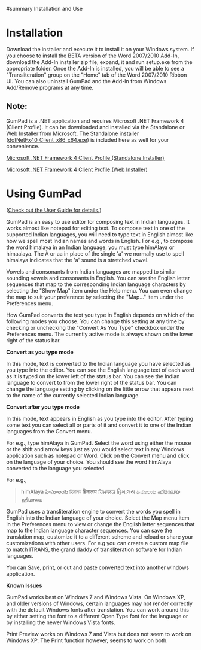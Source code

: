 ﻿#summary Installation and Use

# Installation #

Download the installer and execute it to install it on your Windows system. If you choose to install the BETA version of the Word 2007/2010 Add-In, download the Add-In installer zip file, expand, it and run setup.exe from the appropriate folder. Once the Add-In is installed, you will be able to see a "Transliteration" group on the "Home" tab of the Word 2007/2010 Ribbon UI. You can also uninstall GumPad and the Add-In from Windows Add/Remove programs at any time.

## Note: ##
GumPad is a .NET application and requires Microsoft .NET Framework 4 (Client Profile). It can be downloaded and installed via the Standalone or Web Installer from Microsoft. The Standalone installer (<a href='http://code.google.com/p/gumpad/downloads/detail?name=dotNetFx40_Client_x86_x64.exe&can=2&q='>dotNetFx40_Client_x86_x64.exe</a>) is included here as well for your convenience.

<a href='http://www.microsoft.com/downloads/details.aspx?FamilyID=e5ad0459-cbcc-4b4f-97b6-fb17111cf544&displaylang=en'>Microsoft .NET Framework 4 Client Profile (Standalone Installer)</a>

<a href='http://www.microsoft.com/downloads/details.aspx?FamilyID=5765d7a8-7722-4888-a970-ac39b33fd8ab&displaylang=en'>Microsoft .NET Framework 4 Client Profile (Web Installer)</a>

# Using GumPad #
(<a href='http://code.google.com/p/gumpad/downloads/detail?name=UserGuide.pdf&can=2&q='>Check out the User Guide for details.</a>)

GumPad is an easy to use editor for composing text in Indian languages. It works almost like notepad for editing text. To compose text in one of the supported Indian languages, you will need to type text in English almost like how we spell most Indian names and words in English. For e.g., to compose the word himalaya in an Indian language, you must type himAlaya or himaalaya. The A or aa in place of the single 'a' we normally use to spell himalaya indicates that the 'a' sound is a stretched vowel.

Vowels and consonants from Indian languages are mapped to similar sounding vowels and consonants in English. You can see the English letter sequences that map to the corresponding Indian language characters by selecting the "Show Map" item under the Help menu. You can even change the map to suit your preference by selecting the "Map..." item under the Preferences menu.

How GumPad converts the text you type in English depends on which of the following modes you choose. You can change this setting at any time by checking or unchecking the "Convert As You Type" checkbox under the Preferences menu. The currently active mode is always shown on the lower right of the status bar.

**Convert as you type mode**

In this mode, text is converted to the Indian language you have selected as you type into the editor. You can see the English language text of each word as it is typed on the lower left of the status bar. You can see the Indian language to convert to from the lower right of the status bar. You can change the language setting by clicking on the little arrow that appears next to the name of the currently selected Indian language.

**Convert after you type mode**

In this mode, text appears in English as you type into the editor. After typing some text you can select all or parts of it and convert it to one of the Indian languages from the Convert menu.

For e.g., type himAlaya in GumPad. Select the word using either the mouse or the shift and arrow keys just as you would select text in any Windows application such as notepad or Word. Click on the Convert menu and click on the language of your choice. You should see the word himAlaya converted to the language you selected.

For e.g.,

> himAlaya హిమాలయ হিমালয हिमालय ਹਿਮਾਲਯ હિમાલય ಹಿಮಾಲಯ ഹിമാലയ ஹிமாலய

GumPad uses a transliteration engine to convert the words you spell in English into the Indian language of your choice. Select the Map menu item in the Preferences menu to view or change the English letter sequences that map to the Indian language character sequences. You can save the translation map, customize it to a different scheme and reload or share your customizations with other users. For e.g you can create a custom map file to match ITRANS, the grand daddy of transliteration software for Indian languages.

You can Save, print, or cut and paste converted text into another windows application.

**Known Issues**

GumPad works best on Windows 7 and Windows Vista. On Windows XP, and older versions of Windows, certain languages may not render correctly with the default Windows fonts after translation. You can work around this by either setting the font to a different Open Type font for the language or by installing the newer Windows Vista fonts.

Print Preview works on Windows 7 and Vista but does not seem to work on Windows XP. The Print function however, seems to work on both.